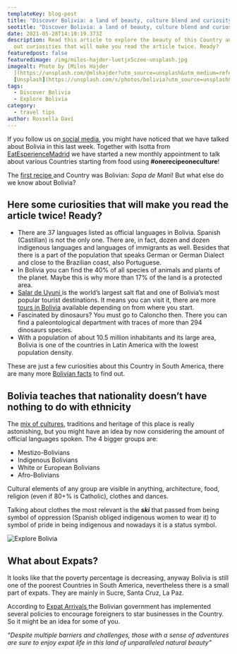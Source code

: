 ```yaml
---
templateKey: blog-post
title: "Discover Bolivia: a land of beauty, culture blend and curiosity"
seotitle: "Discover Bolivia: a land of beauty, culture blend and curiosity"
date: 2021-05-28T14:10:19.373Z
description: Read this article to explore the beauty of this Country and find
  out curiosities that will make you read the article twice. Ready?
featuredpost: false
featuredimage: /img/milos-hajder-luetjx5czee-unsplash.jpg
imagealt: Photo by [Milos Hajder
  ](https://unsplash.com/@mlshajder?utm_source=unsplash&utm_medium=referral&utm_content=creditCopyText)on
  [Unsplash](https://unsplash.com/s/photos/bolivia?utm_source=unsplash&utm_medium=referral&utm_content=creditCopyText)
tags:
  - Discover Bolivia
  - Explore Bolivia
category:
  - travel tips
author: Rossella Daví
---
```

If you follow us on[ social media](https://www.instagram.com/the_expatmagazine/), you might have noticed that we have talked about Bolivia in this last week. Together with Isotta from [EatEsperienceMadrid](https://www.eatsperience.es/bolivian-sopa-de-mani/) we have started a new monthly appointment to talk about various Countries starting from food using **\#onerecipeoneculture**!

The [first recipe ](https://www.instagram.com/tv/CPS4-f9qCve/?utm_source=ig_web_copy_link)and Country was Bolivian: *Sopa de Man*í! But what else do we know about Bolivia?

## **Here some curiosities that will make you read the article twice! Ready?**

* There are 37 languages listed as official languages in Bolivia. Spanish (Castillan) is not the only one. There are, in fact, dozen and dozen indigenous languages and languages of immigrants as well. Besides that there is a part of the population that speaks German or German Dialect and close to the Brazilian coast, also Portuguese.
* In Bolivia you can find the 40% of all species of animals and plants of the planet. Maybe this is why more than 17% of the land is a protected area.
* [Salar de Uyuni ](https://www.bolivianlife.com/bolivia-salt-flats-tour-with-red-planet-expedition/)is the world’s largest salt flat and one of Bolivia’s most popular tourist destinations. It means you can visit it, there are more [tours in Bolivia](https://www.bolivianlife.com/salt-flat-tours-bolivia-salar-de-uyuni/) available depending on from where you start.
* Fascinated by dinosaurs? You must go to Caloncho then. There you can find a paleontological department with traces of more than 294 dinosaurs species.
* With a population of about 10.5 million inhabitants and its large area, Bolivia is one of the countries in Latin America with the lowest population density.

These are just a few curiosities about this Country in South America, there are many more [Bolivian facts](https://bolivianthoughts.com/2018/08/26/11-curious-facts-that-you-did-not-know-about-bolivia/) to find out.

## **Bolivia teaches that nationality doesn’t have nothing to do with ethnicity**

The [mix of cultures](https://www.thexpatmagazine.com/blog/2021-03-21-language-and-culture-what’s-the-connection), traditions and heritage of this place is really astonishing, but you might have an idea by now considering the amount of official languages spoken. The 4 bigger groups are:

* Mestizo-Bolivians
* Indigenous Bolivians
* White or European Bolivians
* Afro-Bolivians

Cultural elements of any group are visible in anything, architecture, food, religion (even if 80+% is Catholic), clothes and dances.

Talking about clothes the most relevant is the ***ski*** that passed from being symbol of oppression (Spanish obliged indigenous women to wear it) to symbol of pride in being indigenous and nowadays it is a status symbol.

![Explore Bolivia](/img/lesly-derksen-osczx5dk4xi-unsplash.jpg "Photo by Lesly Derksen on Unsplash")

## **What about Expats?**

It looks like that the poverty percentage is decreasing, anyway Bolivia is still one of the poorest Countries in South America, nevertheless there is a small part of expats. They are mainly in Sucre, Santa Cruz, La Paz.

According to [Expat Arrivals ](https://www.expatarrivals.com/americas/bolivia/moving-bolivia#:~:text=The%20population%20of%20expats%20in,volunteering%20for%20a%20short%20period.)the Bolivian government has implemented several policies to encourage foreigners to star businesses in the Country. So it might be an idea for some of you.

*“Despite multiple barriers and challenges, those with a sense of adventures are sure to enjoy expat life in this land of unparalleled natural beauty”*